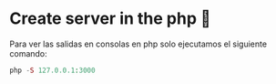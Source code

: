 # Create server in the php 🤖

Para ver las salidas en consolas en php solo ejecutamos el siguiente comando:

```php
php -S 127.0.0.1:3000
```
